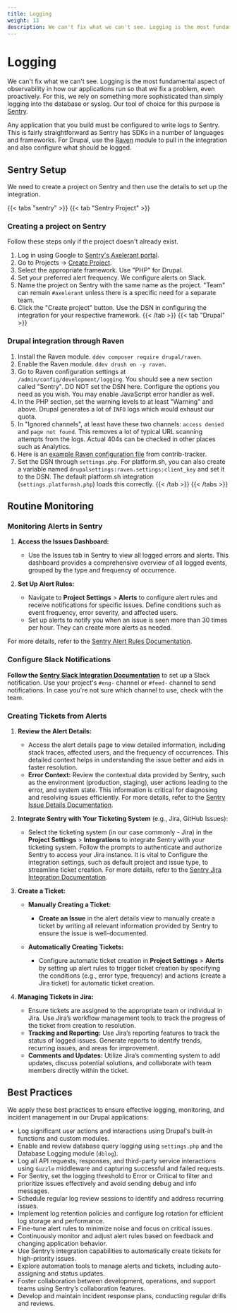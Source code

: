 ```yaml
---
title: Logging
weight: 13
description: We can't fix what we can't see. Logging is the most fundamental aspect of observability in how our applications run so that we fix a problem, even proactively. For this, we rely on something more sophisticated than simply logging into the database or syslog. Our tool of choice for this purpose is Sentry.
---
```


# Logging

We can't fix what we can't see. Logging is the most fundamental aspect of observability in how our applications run so that we fix a problem, even proactively. For this, we rely on something more sophisticated than simply logging into the database or syslog. Our tool of choice for this purpose is [Sentry](https://axelerant.sentry.io/).

Any application that you build must be configured to write logs to Sentry. This is fairly straightforward as Sentry has SDKs in a number of languages and frameworks. For Drupal, use the [Raven](https://www.drupal.org/project/raven) module to pull in the integration and also configure what should be logged.

## Sentry Setup

We need to create a project on Sentry and then use the details to set up the integration.

{{< tabs "sentry" >}}
{{< tab "Sentry Project" >}}

### Creating a project on Sentry

Follow these steps only if the project doesn't already exist.

1. Log in using Google to [Sentry's Axelerant portal](https://axelerant.sentry.io/).
2. Go to Projects -> [Create Project](https://axelerant.sentry.io/projects/new/).
3. Select the appropriate framework. Use "PHP" for Drupal.
4. Set your preferred alert frequency. We configure alerts on Slack.
5. Name the project on Sentry with the same name as the project. "Team" can remain `#axelerant` unless there is a specific need for a separate team.
6. Click the "Create project" button. Use the DSN in configuring the integration for your respective framework.
{{< /tab >}}
{{< tab "Drupal" >}}

### Drupal integration through Raven

1. Install the Raven module. `ddev composer require drupal/raven`.
2. Enable the Raven module. `ddev drush en -y raven`.
3. Go to Raven configuration settings at `/admin/config/development/logging`. You should see a new section called "Sentry". DO NOT set the DSN here. Configure the options you need as you wish. You may enable JavaScript error handler as well.
4. In the PHP section, set the warning levels to at least "Warning" and above. Drupal generates a lot of `INFO` logs which would exhaust our quota.
5. In "Ignored channels", at least have these two channels: `access denied` and `page not found`. This removes a lot of typical URL scanning attempts from the logs. Actual 404s can be checked in other places such as Analytics.
6. Here is an [example Raven configuration file](https://github.com/contrib-tracker/backend/blob/main/config/sync/raven.settings.yml) from contrib-tracker.
7. Set the DSN through `settings.php`. For platform.sh, you can also create a variable named `drupalsettings:raven.settings:client_key` and set it to the DSN. The default platform.sh integration (`settings.platformsh.php`) loads this correctly.
{{< /tab >}}
{{< /tabs >}}

## Routine Monitoring

### Monitoring Alerts in Sentry

1. **Access the Issues Dashboard:**
   - Use the Issues tab in Sentry to view all logged errors and alerts. This dashboard provides a comprehensive overview of all logged events, grouped by the type and frequency of occurrence.

2. **Set Up Alert Rules:**
   - Navigate to **Project Settings** > **Alerts** to configure alert rules and receive notifications for specific issues. Define conditions such as event frequency, error severity, and affected users.
   - Set up alerts to notify you when an issue is seen more than 30 times per hour. They can create more alerts as needed.

For more details, refer to the [Sentry Alert Rules Documentation](https://docs.sentry.io/product/alerts/create-alerts/).

### Configure Slack Notifications

**Follow the [Sentry Slack Integration Documentation](https://docs.sentry.io/product/integrations/notification-incidents/slack/)** to set up a Slack notification. Use your project's `#eng-` channel or `#feed-` channel to send notifications. In case you're not sure which channel to use, check with the team.

### Creating Tickets from Alerts

1. **Review the Alert Details:**
   - Access the alert details page to view detailed information, including stack traces, affected users, and the frequency of occurrences. This detailed context helps in understanding the issue better and aids in faster resolution.
   - **Error Context:** Review the contextual data provided by Sentry, such as the environment (production, staging), user actions leading to the error, and system state. This information is critical for diagnosing and resolving issues efficiently. For more details, refer to the [Sentry Issue Details Documentation](https://docs.sentry.io/product/issues/issue-details/).

2. **Integrate Sentry with Your Ticketing System** (e.g., Jira, GitHub Issues):
   - Select the ticketing system (in our case commonly - Jira) in the **Project Settings** > **Integrations** to integrate Sentry with your ticketing system. Follow the prompts to authenticate and authorize Sentry to access your Jira instance. It is vital to Configure the integration settings, such as default project and issue type, to streamline ticket creation. For more details, refer to the [Sentry Jira Integration Documentation](https://docs.sentry.io/product/integrations/issue-tracking/jira/).

3. **Create a Ticket:**
   - **Manually Creating a Ticket:**
     - **Create an Issue** in the alert details view to manually create a ticket by writing all relevant information provided by Sentry to ensure the issue is well-documented.

   - **Automatically Creating Tickets:**
     - Configure automatic ticket creation in **Project Settings** > **Alerts** by setting up alert rules to trigger ticket creation by specifying the conditions (e.g., error type, frequency) and actions (create a Jira ticket) for automatic ticket creation.

4. **Managing Tickets in Jira:**
   - Ensure tickets are assigned to the appropriate team or individual in Jira. Use Jira’s workflow management tools to track the progress of the ticket from creation to resolution.
   - **Tracking and Reporting:** Use Jira’s reporting features to track the status of logged issues. Generate reports to identify trends, recurring issues, and areas for improvement.
   - **Comments and Updates:** Utilize Jira’s commenting system to add updates, discuss potential solutions, and collaborate with team members directly within the ticket.

## Best Practices

We apply these best practices to ensure effective logging, monitoring, and incident management in our Drupal applications:

- Log significant user actions and interactions using Drupal's built-in functions and custom modules.
- Enable and review database query logging using `settings.php` and the Database Logging module (`dblog`).
- Log all API requests, responses, and third-party service interactions using `Guzzle` middleware and capturing successful and failed requests.
- For Sentry, set the logging threshold to Error or Critical to filter and prioritize issues effectively and avoid sending debug and info messages.
- Schedule regular log review sessions to identify and address recurring issues.
- Implement log retention policies and configure log rotation for efficient log storage and performance.
- Fine-tune alert rules to minimize noise and focus on critical issues.
- Continuously monitor and adjust alert rules based on feedback and changing application behavior.
- Use Sentry’s integration capabilities to automatically create tickets for high-priority issues.
- Explore automation tools to manage alerts and tickets, including auto-assigning and status updates.
- Foster collaboration between development, operations, and support teams using Sentry’s collaboration features.
- Develop and maintain incident response plans, conducting regular drills and reviews.
